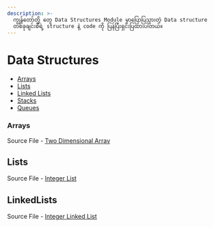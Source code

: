 ```yaml
---
description: >-
  ကျွန်တော်တို့ တွေ Data Structures Module မှာပြောပြသွားတဲ့ Data structure
  တစ်ခုချင်းစီရဲ့ structure နဲ့ code ကို ပြန်ပြီးရှင်းပြထားပါတယ်။
---
```


# Data Structures

* [Arrays](https://github.com/YUCS-Club/Data-Structures-And-Algorithms/blob/master/src/datastructures/TwoDimensionalArray.java)
* [Lists](page-data-structures.md#Lists)
* [Linked Lists](https://github.com/YUCS-Club/Data-Structures-And-Algorithms/blob/master/src/datastructures/IntegerLinkedList.java)
* [Stacks](https://github.com/YUCS-Club/Data-Structures-And-Algorithms/blob/master/src/datastructures/StringStack.java)
* [Queues](https://github.com/YUCS-Club/Data-Structures-And-Algorithms/blob/master/src/datastructures/StringQueue.java)

### Arrays

Source File - [Two Dimensional Array](https://github.com/NaingAungLuu/GitBookTest/tree/80e7782ab97c19969cf946a0dd7f562ff715e8bb/src/TwoDimensionalArray.java)

## Lists

Source File - [Integer List](https://github.com/NaingAungLuu/GitBookTest/tree/80e7782ab97c19969cf946a0dd7f562ff715e8bb/src/IntegerList.java)

## LinkedLists

Source File - [Integer Linked List](https://github.com/NaingAungLuu/GitBookTest/tree/80e7782ab97c19969cf946a0dd7f562ff715e8bb/src/IntegerLinkedList.java)

